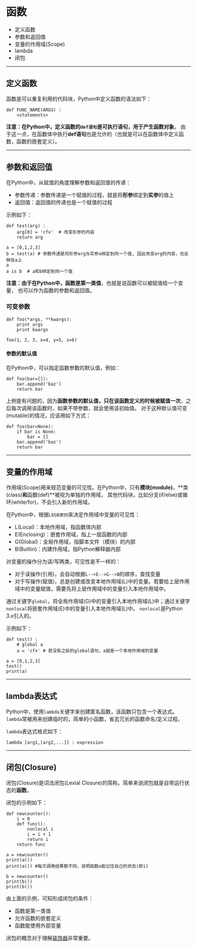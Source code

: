 # 函数

+ 定义函数
+ 参数和返回值
+ 变量的作用域(Scope)
+ lambda
+ 闭包

--------------------------------------------------------------------------------
## 定义函数

函数是可以重复利用的代码块，Python中定义函数的语法如下：
```
def FUNC_NAME(ARGS) :
	<statements>
```
**注意：**在Python中，定义函数的`def语句`是可执行语句，用于产生**函数对象**。
由于这一点，在函数体中执行**def语句**也是允许的（也就是可以在函数体中定义函数，函数的嵌套定义）。

--------------------------------------------------------------------------------
## 参数和返回值

在Python中，从赋值的角度理解参数和返回值的传递：
+ 参数传递：参数传递是一个赋值的过程，就是将**形参**绑定到**实参**的值上
+ 返回值：返回值的传递也是一个赋值的过程

示例如下：
```
def test(arg) :
	arg[0] = 'cfx'  # 改变形参的内容
	return arg  

a = [0,1,2,3]
b = test(a)	# 参数传递是将形参arg与实参a绑定到同一个值, 因此改变arg的内容，也反映在a上
a 
a is b  # a和b绑定到同一个值

```

**注意：**由于在Python中，函数是**第一类值**，也就是说函数可以被赋值给一个变量，
也可以作为函数的参数和返回值。

### 可变参数

```
def foo(*args, **kwargs):
	print args
	print kwargs

foo(1, 2, 3, x=4, y=5, z=6)
```

#### 参数的默认值
在Python中，可以指定函数参数的默认值，例如：
```
def foo(bar=[]):
	bar.append('baz')
	return bar
```

上例是有问题的，因为**函数参数的默认值，只在该函数定义的时候被赋值一次**，之后每次调用该函数时，如果不带参数，就会使用该初始值。
对于这种默认值可变(mutable)的情况，应该用如下方式：
```
def foo(bar=None):
	if bar is None:
		bar = []
	bar.append('baz')
	return bar
```


--------------------------------------------------------------------------------
## 变量的作用域
作用域(Scope)用来规范变量的可见性。在Python中，只有**模块(module)**，**类(class)**和**函数(def)**被视为单独的作用域，
其他代码块，比如分支(if/else)或循环(while/for)，不会引入新的作用域。

在Python中，根据`LEGB原则`来决定作用域中变量的可见性：
+ L(Local)：本地作用域，指函数体内部 
+ E(Enclosing)：嵌套作用域，指上一层函数的内部
+ G(Global)：全局作用域，指脚本文件（模块）的内部
+ B(Builtin)：内建作用域，指Python解释器内部

对变量的操作分为读/写两类，可见性是不一样的：
+ 对于读操作(引用)，会自动根据`L-->E-->G-->B`的顺序，查找变量
+ 对于写操作(赋值)，总是创建或改变本地作用域(L)中的变量。若要给上层作用域中的变量赋值，需要先将上层作用域中的变量引入本地作用域中。

通过关键字`global`，将全局作用域(G)中的变量引入本地作用域(L)中；通过关键字`nonlocal`将嵌套作用域(E)中的变量引入本地作用域(L)中。
`nonlocal`是Python 3.x引入的。

示例如下：
```
def test() :
	# global a
	a = 'cfx' # 若没有之前的global语句，a就是一个本地作用域的变量

a = [0,1,2,3]
test()
print(a)
```

--------------------------------------------------------------------------------
## lambda表达式

Python中，使用`lambda`关键字来创建匿名函数，该函数只包含一个表达式。`lambda`常被用来创建临时的，简单的小函数，省去冗长的函数命名/定义过程。

`lambda`表达式格式如下：
```
lambda [arg1,[arg2,...]] : expression
```

--------------------------------------------------------------------------------
## 闭包(Closure)

闭包(Closure)是词法闭包(Lexial Closure)的简称。简单来说闭包就是自带运行状态的**函数**。

闭包的示例如下：
```
def newcounter():
	i = 0
	def func():
		nonlocal i
		i = i + 1
		return i
	return func

a = newcounter()
print(a())
print(a()) #每次调用结果都不同，说明函数a能记住自己的状态(即i)

b = newcounter()
print(b())
print(b())
```

由上面的示例，可知形成闭包的条件：
+ 函数是第一类值
+ 允许函数的嵌套定义
+ 函数能使用外部变量

闭包的概念对于理解[装饰器](decorator.md)非常重要。
